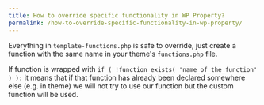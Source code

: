 ```yaml
---
title: How to override specific functionality in WP Property?
permalink: /how-to-override-specific-functionality-in-wp-property/
---
```


Everything in ``template-functions.php`` is safe to override, just create a function with the same name in your theme's ``functions.php`` file.

If function is wrapped with ``if ( !function_exists( 'name_of_the_function' ) ):`` it means that if that function has already been declared somewhere else (e.g. in theme) we will not try to use our function but the custom function will be used.
